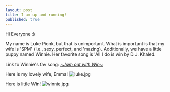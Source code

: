 ```yaml
---
layout: post
title: I am up and running!
published: true
---
```


Hi Everyone :) 

My name is Luke Pionk, but that is unimportant. What is important is that my wife is 'SPM' (i.e., sexy, perfect, and 'mazing). Additionally, we have a little puppy named Winnie. Her favorite song is 'All I do is win by D.J. Khaled.

Link to Winnie's fav song: [~*Jam out with Win*~](https://www.youtube.com/watch?v=GGXzlRoNtHU)

Here is my lovely wife, Emma!
![luke.jpg]({{site.baseurl}}/images/luke.jpg)

Here is little Win!
![winnie.jpg]({{site.baseurl}}/images/winnie.jpg)
